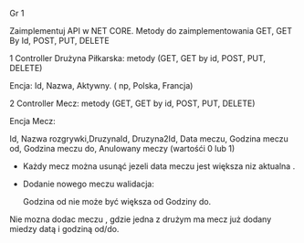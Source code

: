 Gr 1

Zaimplementuj API w NET CORE. Metody do zaimplementowania GET, GET By Id, POST, PUT, DELETE

1 Controller Drużyna Piłkarska: metody (GET, GET by id, POST, PUT, DELETE)

Encja: Id, Nazwa, Aktywny. ( np, Polska, Francja)

2 Controller Mecz: metody (GET, GET by id, POST, PUT, DELETE)

Encja Mecz:

Id, Nazwa rozgrywki,DruzynaId, Druzyna2Id, Data meczu, Godzina meczu od, Godzina meczu do,  Anulowany meczy (wartośći 0 lub 1)

- Każdy mecz można usunąć  jezeli data meczu jest większa niz aktualna .

- Dodanie nowego meczu walidacja:

  Godzina od nie może być większa od Godziny do.

Nie mozna dodac meczu , gdzie jedna z drużym ma mecz już dodany  miedzy datą i godziną od/do.